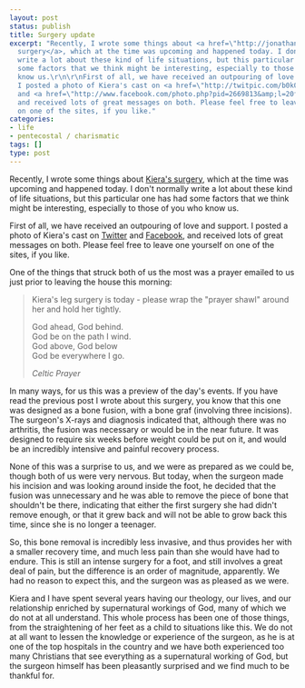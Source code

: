 ```yaml
---
layout: post
status: publish
title: Surgery update
excerpt: "Recently, I wrote some things about <a href=\"http://jonathanstegall.com/2009/07/14/surgery-and-miracles/\">Kiera's
  surgery</a>, which at the time was upcoming and happened today. I don't normally
  write a lot about these kind of life situations, but this particular one has had
  some factors that we think might be interesting, especially to those of you who
  know us.\r\n\r\nFirst of all, we have received an outpouring of love and support.
  I posted a photo of Kiera's cast on <a href=\"http://twitpic.com/b0k04\">Twitter</a>
  and <a href=\"http://www.facebook.com/photo.php?pid=2669813&amp;l=20f3187115&amp;id=725425355\">Facebook</a>,
  and received lots of great messages on both. Please feel free to leave one yourself
  on one of the sites, if you like."
categories:
- life
- pentecostal / charismatic
tags: []
type: post
---
```

Recently, I wrote some things about <a href="http://jonathanstegall.com/2009/07/14/surgery-and-miracles/">Kiera's surgery</a>, which at the time was upcoming and happened today. I don't normally write a lot about these kind of life situations, but this particular one has had some factors that we think might be interesting, especially to those of you who know us.

First of all, we have received an outpouring of love and support. I posted a photo of Kiera's cast on <a href="http://twitpic.com/b0k04">Twitter</a> and <a href="http://www.facebook.com/photo.php?pid=2669813&amp;l=20f3187115&amp;id=725425355">Facebook</a>, and received lots of great messages on both. Please feel free to leave one yourself on one of the sites, if you like.

One of the things that struck both of us the most was a prayer emailed to us just prior to leaving the house this morning:

<blockquote><p>Kiera's leg surgery is today - please wrap the "prayer shawl" around her and hold her tightly.</p>
<p>God ahead, God behind.<br />
God be on the path I wind.<br />
God above, God below<br />
God be everywhere I go.</p>
<cite>Celtic Prayer</cite></blockquote>

In many ways, for us this was a preview of the day's events. If you have read the previous post I wrote about this surgery, you know that this one was designed as a bone fusion, with a bone graf (involving three incisions). The surgeon's X-rays and diagnosis indicated that, although there was no arthritis, the fusion was necessary or would be in the near future. It was designed to require six weeks before weight could be put on it, and would be an incredibly intensive and painful recovery process.

None of this was a surprise to us, and we were as prepared as we could be, though both of us were very nervous. But today, when the surgeon made his incision and was looking around inside the foot, he decided that the fusion was unnecessary and he was able to remove the piece of bone that shouldn't be there, indicating that either the first surgery she had didn't remove enough, or that it grew back and will not be able to grow back this time, since she is no longer a teenager.

So, this bone removal is incredibly less invasive, and thus provides her with a smaller recovery time, and much less pain than she would have had to endure. This is still an intense surgery for a foot, and still involves a great deal of pain, but the difference is an order of magnitude, apparently. We had no reason to expect this, and the surgeon was as pleased as we were.

Kiera and I have spent several years having our theology, our lives, and our relationship enriched by supernatural workings of God, many of which we do not at all understand. This whole process has been one of those things, from the straightening of her feet as a child to situations like this. We do not at all want to lessen the knowledge or experience of the surgeon, as he is at one of the top hospitals in the country and we have both experienced too many Christians that see everything as a supernatural working of God, but the surgeon himself has been pleasantly surprised and we find much to be thankful for.
